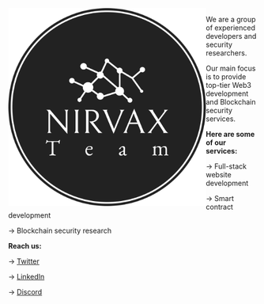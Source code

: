 <img align="left" src="profile/profile.png" width="400">

We are a group of experienced developers and security researchers.

Our main focus is to provide top-tier Web3 development
and Blockchain security services.

**Here are some of our services:**

→ Full-stack website development

→ Smart contract development

→ Blockchain security research

**Reach us:**

→ [Twitter](https://x.com/nirvaxtm)

→ [LinkedIn](https://linkedin.com/nirvaxtm)

→ [Discord](https://discord.gg/cyberz)
